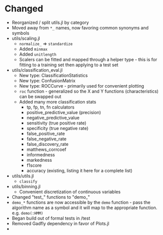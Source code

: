# Changed

- Reorganized / split utils.jl by category
- Moved away from `*_` names, now favoring common synonyms and symbols
- utils/scaling.jl
    * `normalize_` => `standardize`
    * Added `minmax`
    * Added `unitlength`
    * Scalers can be fitted and mapped through a helper type - this is for fitting to a training set then applying to a test set
- utils/classification_eval.jl
    * New type: ClassificationStatistics
    * New type: ConfusionMatrix
    * New type: ROCCurve - primarily used for convenient plotting
    * `roc` function - generalized so the X and Y functions (characteristics) can be swapped out
    * Added many more classification stats
        * tp, fp, tn, fn calculators
        * positive_predictive_value (precision)
        * negative_predictive_value
        * sensitivity (true positive rate)
        * specificity (true negative rate)
        * false_positive_rate
        * false_negative_rate
        * false_discovery_rate
        * matthews_corrcoef
        * informedness
        * markedness
        * f1score
        * accuracy (existing, listing it here for a complete list)
- utils/utils.jl
    * `classify`
- utils/binning.jl
    * Convenient discretization of continuous variables
- Changed "test\_" functions to "demo\_"
- `demo_*` functions are now accessible by the `demo` function - pass the algorithm name as a symbol and it will map to the appropriate function. e.g. `demo(:HMM)`
- Began build out of formal tests in /test
- Removed Gadfly dependency in favor of Plots.jl
-

